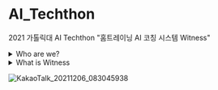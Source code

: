 # AI_Techthon
 2021 가톨릭대 AI Techthon 
 "홈트레이닝 AI 코칭 시스템 Witness"
 
 
 <details> 
 <summary> Who are we? </summary>

![Untitled (1)](https://user-images.githubusercontent.com/54710010/132083830-d56a9d83-cbba-4ba2-b1aa-bea62d788058.png)
### ✔️ 박철종
🕶️ 팀장<br>
💻컴퓨터정보공학부<br>
👨‍💻 프론트엔드 개발자<br><br>
   


  
 ![Untitled (2)](https://user-images.githubusercontent.com/54710010/132083848-8efaa7ce-8eae-42ec-ab2c-cb5636060e84.png)
### ✔️ 정솔
💻 컴퓨터정보공학부<br>
👩‍💻 백엔드 개발자<br>
📓 [tistory.com](https://ssssol.tistory.com/) <br><br>

![Untitled (3)](https://user-images.githubusercontent.com/54710010/132083866-83f40a46-e187-496d-9fdb-fb08d1d35a1b.png)
### ✔️ 서지호
👩‍💻하드웨어 개발자 <br>
💻 컴퓨터정보공학부<br><br>

![Untitled (4)](https://user-images.githubusercontent.com/54710010/132083877-957a23ea-bedd-435a-bb03-ad8e949e3509.png)
### ✔️ 김희수
💻 컴퓨터정보공학부<br>
👩‍💻 백엔드 개발자<br>
🙋‍♀️ [github.com](https://github.com/HIsu1231)<br><br>


 
 
![Untitled (5)](https://user-images.githubusercontent.com/54710010/132083887-6ae8da82-1c26-4893-a14a-ff37d05700cf.png)
### ✔️ 김정원
💻 컴퓨터정보공학부<br>
👨‍💻 프론트엔드 개발자<br><br>

</details>
 
 
  
 <details> 
 <summary> What is Witness </summary>
 </details>
 
![KakaoTalk_20211206_083045938](https://user-images.githubusercontent.com/54710010/144768554-b6afaf4e-80b3-4e62-849c-1e6223aea51f.png)


